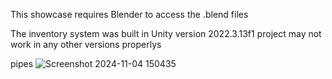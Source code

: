 This showcase requires Blender to access the .blend files

The inventory system was built in Unity version 2022.3.13f1 project may not work in any other versions properlys


pipes
![Screenshot 2024-11-04 150435](https://github.com/user-attachments/assets/7690f89c-cd62-4fbe-91cb-b02cc3d38f64)

